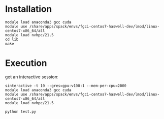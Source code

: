 # Installation

```
module load anaconda3 gcc cuda
module use /share/apps/spack/envs/fgci-centos7-haswell-dev/lmod/linux-centos7-x86_64/all
module load nvhpc/21.5
cd lib
make
```


# Execution

get an interactive session:

```
sinteractive -t 10 --gres=gpu:v100:1 --mem-per-cpu=2000
module load anaconda3 gcc cuda
module use /share/apps/spack/envs/fgci-centos7-haswell-dev/lmod/linux-centos7-x86_64/all
module load nvhpc/21.5

python test.py
```
